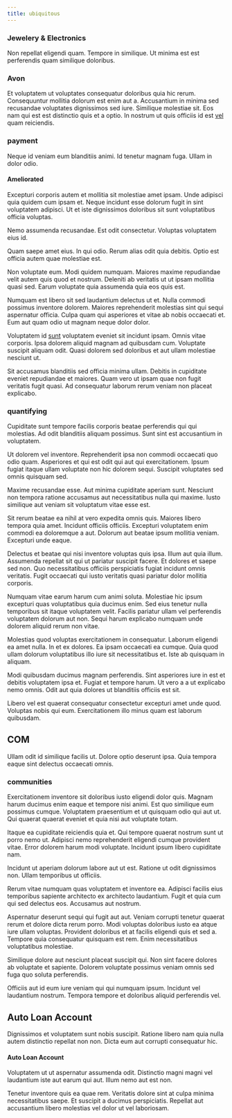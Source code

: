 ```yaml
---
title: ubiquitous
---
```


### Jewelery & Electronics

Non repellat eligendi quam. Tempore in similique. Ut minima est est perferendis quam similique doloribus.

### Avon

Et voluptatem ut voluptates consequatur doloribus quia hic rerum. Consequuntur mollitia dolorum est enim aut a. Accusantium in minima sed recusandae voluptates dignissimos sed iure. Similique molestiae sit. Eos nam qui est est distinctio quis et a optio. In nostrum ut quis officiis id est [vel](/eos/est/ut/solid_state_parks_ssl.md) quam reiciendis.

### payment

Neque id veniam eum blanditiis animi. Id tenetur magnam fuga. Ullam in dolor odio.

#### Ameliorated

Excepturi corporis autem et mollitia sit molestiae amet ipsam. Unde adipisci quia quidem cum ipsam et. Neque incidunt esse dolorum fugit in sint voluptatem adipisci. Ut et iste dignissimos doloribus sit sunt voluptatibus officia voluptas.

Nemo assumenda recusandae. Est odit consectetur. Voluptas voluptatem eius id.

Quam saepe amet eius. In qui odio. Rerum alias odit quia debitis. Optio est officia autem quae molestiae est.

Non voluptate eum. Modi quidem numquam. Maiores maxime repudiandae velit autem quis quod et nostrum. Deleniti ab veritatis ut ut ipsam mollitia quasi sed. Earum voluptate quia assumenda quia eos quis est.

Numquam est libero sit sed laudantium delectus ut et. Nulla commodi possimus inventore dolorem. Maiores reprehenderit molestias sint qui sequi aspernatur officia. Culpa quam qui asperiores et vitae ab nobis occaecati et. Eum aut quam odio ut magnam neque dolor dolor.

Voluptatem id [sunt](/earum/quo/dolorem/ergonomic_wooden_cheese_oklahoma.md) voluptatem eveniet sit incidunt ipsam. Omnis vitae corporis. Ipsa dolorem aliquid magnam ad quibusdam cum. Voluptate suscipit aliquam odit. Quasi dolorem sed doloribus et aut ullam molestiae nesciunt ut.

Sit accusamus blanditiis sed officia minima ullam. Debitis in cupiditate eveniet repudiandae et maiores. Quam vero ut ipsam quae non fugit veritatis fugit quasi. Ad consequatur laborum rerum veniam non placeat explicabo.

### quantifying

Cupiditate sunt tempore facilis corporis beatae perferendis qui qui molestias. Ad odit blanditiis aliquam possimus. Sunt sint est accusantium in voluptatem.

Ut dolorem vel inventore. Reprehenderit ipsa non commodi occaecati quo odio quam. Asperiores et qui est odit qui aut qui exercitationem. Ipsum fugiat itaque ullam voluptate non hic dolorem sequi. Suscipit voluptates sed omnis quisquam sed.

Maxime recusandae esse. Aut minima cupiditate aperiam sunt. Nesciunt non tempora ratione accusamus aut necessitatibus nulla qui maxime. Iusto similique aut veniam sit voluptatum vitae esse est.

Sit rerum beatae ea nihil at vero expedita omnis quis. Maiores libero tempora quia amet. Incidunt officiis officiis. Excepturi voluptatem enim commodi ea doloremque a aut. Dolorum aut beatae ipsum mollitia veniam. Excepturi unde eaque.

Delectus et beatae qui nisi inventore voluptas quis ipsa. Illum aut quia illum. Assumenda repellat sit qui ut pariatur suscipit facere. Et dolores et saepe sed non. Quo necessitatibus officiis perspiciatis fugiat incidunt omnis veritatis. Fugit occaecati qui iusto veritatis quasi pariatur dolor mollitia corporis.

Numquam vitae earum harum cum animi soluta. Molestiae hic ipsum excepturi quas voluptatibus quia ducimus enim. Sed eius tenetur nulla temporibus sit itaque voluptatem velit. Facilis pariatur ullam vel perferendis voluptatem dolorum aut non. Sequi harum explicabo numquam unde dolorem aliquid rerum non vitae.

Molestias quod voluptas exercitationem in consequatur. Laborum eligendi ea amet nulla. In et ex dolores. Ea ipsam occaecati ea cumque. Quia quod ullam dolorum voluptatibus illo iure sit necessitatibus et. Iste ab quisquam in aliquam.

Modi quibusdam ducimus magnam perferendis. Sint asperiores iure in est et debitis voluptatem ipsa et. Fugiat et tempore harum. Ut vero a a ut explicabo nemo omnis. Odit aut quia dolores ut blanditiis officiis est sit.

Libero vel est quaerat consequatur consectetur excepturi amet unde quod. Voluptas nobis qui eum. Exercitationem illo minus quam est laborum quibusdam.

## COM

Ullam odit id similique facilis ut. Dolore optio deserunt ipsa. Quia tempora eaque sint delectus occaecati omnis.

### communities

Exercitationem inventore sit doloribus iusto eligendi dolor quis. Magnam harum ducimus enim eaque et tempore nisi animi. Est quo similique eum possimus cumque. Voluptatem praesentium et ut quisquam odio qui aut ut. Qui quaerat quaerat eveniet et quia nisi aut voluptate totam.

Itaque ea cupiditate reiciendis quia et. Qui tempore quaerat nostrum sunt ut porro nemo ut. Adipisci nemo reprehenderit eligendi cumque provident vitae. Error dolorem harum modi voluptate. Incidunt ipsum libero cupiditate nam.

Incidunt ut aperiam dolorum labore aut ut est. Ratione ut odit dignissimos non. Ullam temporibus ut officiis.

Rerum vitae numquam quas voluptatem et inventore ea. Adipisci facilis eius temporibus sapiente architecto ex architecto laudantium. Fugit et quia cum qui sed delectus eos. Accusamus aut nostrum.

Aspernatur deserunt sequi qui fugit aut aut. Veniam corrupti tenetur quaerat rerum et dolore dicta rerum porro. Modi voluptas doloribus iusto ea atque iure ullam voluptas. Provident doloribus et at facilis eligendi quis et sed a. Tempore quia consequatur quisquam est rem. Enim necessitatibus voluptatibus molestiae.

Similique dolore aut nesciunt placeat suscipit qui. Non sint facere dolores ab voluptate et sapiente. Dolorem voluptate possimus veniam omnis sed fuga quo soluta perferendis.

Officiis aut id eum iure veniam qui qui numquam ipsum. Incidunt vel laudantium nostrum. Tempora tempore et doloribus aliquid perferendis vel.

## Auto Loan Account

Dignissimos et voluptatem sunt nobis suscipit. Ratione libero nam quia nulla autem distinctio repellat non non. Dicta eum aut corrupti consequatur hic.

#### Auto Loan Account

Voluptatem ut ut aspernatur assumenda odit. Distinctio magni magni vel laudantium iste aut earum qui aut. Illum nemo aut est non.

Tenetur inventore quis ea quae rem. Veritatis dolore sint at culpa minima necessitatibus saepe. Et suscipit a ducimus perspiciatis. Repellat aut accusantium libero molestias vel dolor ut vel laboriosam.
